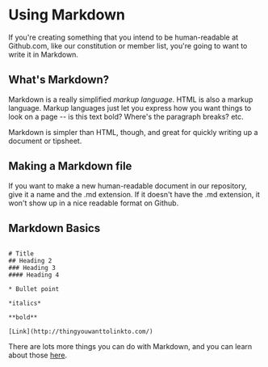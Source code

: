 # Using Markdown

If you're creating something that you intend to be human-readable at Github.com, like
our constitution or member list, you're going to want to write it in Markdown.

## What's Markdown?

Markdown is a really simplified *markup language*. HTML is also a markup language.
Markup languages just let you express how you want things to look on a page -- is this text bold? Where's the paragraph breaks? etc.

Markdown is simpler than HTML, though, and great for quickly writing up a document or tipsheet.

## Making a Markdown file

If you want to make a new human-readable document in our repository, give it a name and the .md extension. If it doesn't have the .md extension, it won't show up in a nice readable format on Github.

## Markdown Basics

```

# Title
## Heading 2
### Heading 3
#### Heading 4

* Bullet point

*italics*

**bold**

[Link](http://thingyouwanttolinkto.com/)

```

There are lots more things you can do with Markdown, and you can learn about those
[here](https://guides.github.com/features/mastering-markdown/). 
